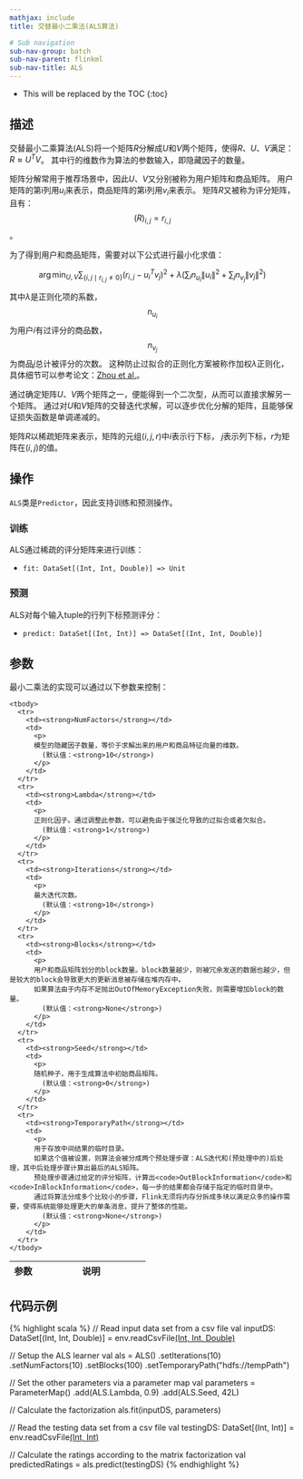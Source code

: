 ```yaml
---
mathjax: include
title: 交替最小二乘法(ALS算法)

# Sub navigation
sub-nav-group: batch
sub-nav-parent: flinkml
sub-nav-title: ALS
---
```

<!--
Licensed to the Apache Software Foundation (ASF) under one
or more contributor license agreements.  See the NOTICE file
distributed with this work for additional information
regarding copyright ownership.  The ASF licenses this file
to you under the Apache License, Version 2.0 (the
"License"); you may not use this file except in compliance
with the License.  You may obtain a copy of the License at

  http://www.apache.org/licenses/LICENSE-2.0

Unless required by applicable law or agreed to in writing,
software distributed under the License is distributed on an
"AS IS" BASIS, WITHOUT WARRANTIES OR CONDITIONS OF ANY
KIND, either express or implied.  See the License for the
specific language governing permissions and limitations
under the License.
-->

* This will be replaced by the TOC
{:toc}

## 描述

交替最小二乘算法(ALS)将一个矩阵$R$分解成$U$和$V$两个矩阵，使得$R$、$U$、$V$满足：$R \approx U^TV$。
其中行的维数作为算法的参数输入，即隐藏因子的数量。

矩阵分解常用于推荐场景中，因此$U$、$V$又分别被称为用户矩阵和商品矩阵。
用户矩阵的第i列用$u_i$来表示，商品矩阵的第i列用$v_i$来表示。
矩阵$R$又被称为评分矩阵，且有：$$(R)_{i,j} = r_{i,j}$$。

为了得到用户和商品矩阵，需要对以下公式进行最小化求值：

$$\arg\min_{U,V} \sum_{\{i,j\mid r_{i,j} \not= 0\}} \left(r_{i,j} - u_{i}^Tv_{j}\right)^2 + 
\lambda \left(\sum_{i} n_{u_i} \left\lVert u_i \right\rVert^2 + \sum_{j} n_{v_j} \left\lVert v_j \right\rVert^2 \right)$$

其中$\lambda$是正则化项的系数，$$n_{u_i}$$为用户$i$有过评分的商品数，$$n_{v_j}$$为商品$j$总计被评分的次数。
这种防止过拟合的正则化方案被称作加权$\lambda$正则化，具体细节可以参考论文：[Zhou et al.](http://dx.doi.org/10.1007/978-3-540-68880-8_32)。

通过确定矩阵$U$、$V$两个矩阵之一，便能得到一个二次型，从而可以直接求解另一个矩阵。
通过对$U$和$V$矩阵的交替迭代求解，可以逐步优化分解的矩阵，且能够保证损失函数是单调递减的。

矩阵$R$以稀疏矩阵来表示，矩阵的元组$(i, j, r)$中$i$表示行下标， $j$表示列下标，$r$为矩阵在$(i,j)$的值。

## 操作

`ALS`类是`Predictor`，因此支持训练和预测操作。

### 训练

ALS通过稀疏的评分矩阵来进行训练：

* `fit: DataSet[(Int, Int, Double)] => Unit` 

### 预测

ALS对每个输入tuple的行列下标预测评分： 

* `predict: DataSet[(Int, Int)] => DataSet[(Int, Int, Double)]`

## 参数

最小二乘法的实现可以通过以下参数来控制：

   <table class="table table-bordered">
    <thead>
      <tr>
        <th class="text-left" style="width: 20%">参数</th>
        <th class="text-center">说明</th>
      </tr>
    </thead>

    <tbody>
      <tr>
        <td><strong>NumFactors</strong></td>
        <td>
          <p>
          模型的隐藏因子数量，等价于求解出来的用户和商品特征向量的维数。
            (默认值：<strong>10</strong>)
          </p>
        </td>
      </tr>
      <tr>
        <td><strong>Lambda</strong></td>
        <td>
          <p>
          正则化因子。通过调整此参数，可以避免由于强泛化导致的过拟合或者欠拟合。
            (默认值：<strong>1</strong>)
          </p>
        </td>
      </tr>
      <tr>
        <td><strong>Iterations</strong></td>
        <td>
          <p>
          最大迭代次数。
            (默认值：<strong>10</strong>)
          </p>
        </td>
      </tr>
      <tr>
        <td><strong>Blocks</strong></td>
        <td>
          <p>
          用户和商品矩阵划分的block数量。block数量越少，则被冗余发送的数据也越少，但是较大的block会导致更大的更新消息被存储在堆内存中。
          如果算法由于内存不足抛出OutOfMemoryException失败，则需要增加block的数量。
            (默认值：<strong>None</strong>)
          </p>
        </td>
      </tr>
      <tr>
        <td><strong>Seed</strong></td>
        <td>
          <p>
          随机种子，用于生成算法中初始商品矩阵。
            (默认值：<strong>0</strong>)
          </p>
        </td>
      </tr>
      <tr>
        <td><strong>TemporaryPath</strong></td>
        <td>
          <p>
          用于存放中间结果的临时目录。
          如果这个值被设置，则算法会被分成两个预处理步骤：ALS迭代和(预处理中的)后处理，其中后处理步骤计算出最后的ALS矩阵。
          预处理步骤通过给定的评分矩阵，计算出<code>OutBlockInformation</code>和<code>InBlockInformation</code>，每一步的结果都会存储于指定的临时目录中。
          通过将算法分成多个比较小的步骤，Flink无须将内存分拆成多块以满足众多的操作需要，使得系统能够处理更大的单条消息，提升了整体的性能。
            (默认值：<strong>None</strong>)
          </p>
        </td>
      </tr>
    </tbody>
  </table>

## 代码示例

{% highlight scala %}
// Read input data set from a csv file
val inputDS: DataSet[(Int, Int, Double)] = env.readCsvFile[(Int, Int, Double)](
  pathToTrainingFile)

// Setup the ALS learner
val als = ALS()
.setIterations(10)
.setNumFactors(10)
.setBlocks(100)
.setTemporaryPath("hdfs://tempPath")

// Set the other parameters via a parameter map
val parameters = ParameterMap()
.add(ALS.Lambda, 0.9)
.add(ALS.Seed, 42L)

// Calculate the factorization
als.fit(inputDS, parameters)

// Read the testing data set from a csv file
val testingDS: DataSet[(Int, Int)] = env.readCsvFile[(Int, Int)](pathToData)

// Calculate the ratings according to the matrix factorization
val predictedRatings = als.predict(testingDS)
{% endhighlight %}
